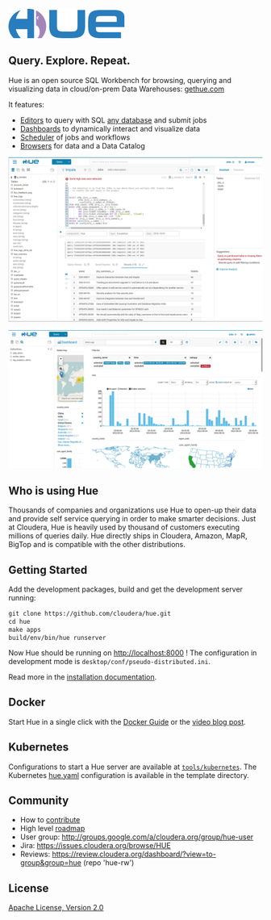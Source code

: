 ![alt text](https://raw.githubusercontent.com/cloudera/hue/master/docs/images/hue_logo.png "Hue Logo")


Query. Explore. Repeat.
-----------------------

Hue is an open source SQL Workbench for browsing, querying and visualizing data in cloud/on-prem Data Warehouses: [gethue.com](http://gethue.com)

It features:

   * [Editors](http://gethue.com/sql-editor/) to query with SQL [any database](http://cloudera.github.io/hue/latest/admin-manual/manual.html#connectors) and submit jobs
   * [Dashboards](http://gethue.com/search-dashboards/) to dynamically interact and visualize data
   * [Scheduler](http://gethue.com/scheduling/) of jobs and workflows
   * [Browsers](http://gethue.com/browsers/) for data and a Data Catalog


![alt text](https://raw.githubusercontent.com/cloudera/hue/master/docs/images/sql-editor.png "Hue Editor")

![alt text](https://raw.githubusercontent.com/cloudera/hue/master/docs/images/dashboard.png "Hue Dashboard")


Who is using Hue
----------------
Thousands of companies and organizations use Hue to open-up their data and provide self service querying in order to make smarter decisions. Just at Cloudera, Hue is heavily used by thousand of customers executing millions of queries daily. Hue directly ships in Cloudera, Amazon, MapR, BigTop and is compatible with the other distributions.


Getting Started
---------------
Add the development packages, build and get the development server running:
```
git clone https://github.com/cloudera/hue.git
cd hue
make apps
build/env/bin/hue runserver
```
Now Hue should be running on [http://localhost:8000](http://localhost:8000) ! The configuration in development mode is `desktop/conf/pseudo-distributed.ini`.

Read more in the [installation documentation](http://cloudera.github.io/hue/latest/administrator/installation/).


Docker
------
Start Hue in a single click with the [Docker Guide](https://github.com/cloudera/hue/tree/master/tools/docker) or the
[video blog post](http://gethue.com/getting-started-with-hue-in-2-minutes-with-docker/).


Kubernetes
----------
Configurations to start a Hue server are available at [``tools/kubernetes``](tools/kubernetes/). The Kubernetes [hue.yaml](tools/kubernetes/helm/hue/templates/hue.yaml)
configuration is available in the template directory.


Community
-----------
   * How to [contribute](docs/CONTRIBUTING.md)
   * High level [roadmap](docs/ROADMAP.md)
   * User group: http://groups.google.com/a/cloudera.org/group/hue-user
   * Jira: https://issues.cloudera.org/browse/HUE
   * Reviews: https://review.cloudera.org/dashboard/?view=to-group&group=hue (repo 'hue-rw')


License
-----------
[Apache License, Version 2.0](http://www.apache.org/licenses/LICENSE-2.0)

